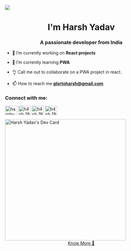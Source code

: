 ## <img src="https://user-images.githubusercontent.com/42115530/92640221-9728ca00-f2fa-11ea-8994-c72b26e937de.gif" align="center"/>
<h1 align="center" >I'm Harsh Yadav</h1>
<h3 align="center">A passionate developer from India</h3>


- 🔭 I’m currently working on **React projects**

- 🌱 I’m currently learning **PWA**

- 👌 Call me out to collaborate on a PWA project in react.

- 📫 How to reach me **glortoharsh@gmail.com**

<p align="left">
<h3 align="left" >Connect with me:</h3>
<a href="https://www.codechef.com/users/harshyadav19" target="blank"><img align="center" src="https://cdn.jsdelivr.net/npm/simple-icons@3.1.0/icons/codechef.svg" alt="harshyadav19" height="30" width="40" /></a>
<a href="https://codeforces.com/profile/h4sh_" target="blank"><img align="center" src="https://cdn.jsdelivr.net/npm/simple-icons@3.0.1/icons/codeforces.svg" alt="h4sh_19" height="30" width="40" /></a>
<a href="https://www.leetcode.com/h4sh_19" target="blank"><img align="center" src="https://cdn.jsdelivr.net/npm/simple-icons@3.0.1/icons/leetcode.svg" alt="h4sh_19" height="30" width="40" /></a>
<a href="https://www.hackerearth.com/h4sh_19"  target="blank"><img align="center" src="https://cdn.jsdelivr.net/npm/simple-icons@3.0.1/icons/hackerearth.svg" alt="h4sh_19" height="30" width="40" /></a>
</p>
<a href="https://portfolio-dipqsa0m7-legitbeep.vercel.app/"><img src="https://api.daily.dev/devcards/1dd55ef113e245d2a4f252dcd82d65d7.png?r=w9y" width="400" alt="Harsh Yadav's Dev Card"/></a>
<div style="display:flex;justify-content:center;align-items:center;width:100%">
<a href="https://portfolio-dipqsa0m7-legitbeep.vercel.app/">Know More 📜</a>
  </div>
